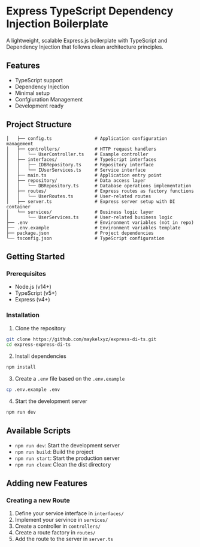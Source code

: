 # Express TypeScript Dependency Injection Boilerplate

A lightweight, scalable Express.js boilerplate with TypeScript and Dependency Injection that follows clean architecture principles.

## Features

-   TypeScript support
-   Dependency Injection
-   Minimal setup
-   Confgiuration Management
-   Development ready

## Project Structure

```├── src/
│   ├── config.ts                # Application configuration management
│   ├── controllers/             # HTTP request handlers
│   │   └── UserController.ts    # Example controller
│   ├── interfaces/              # TypeScript interfaces
│   │   ├── IDBRepository.ts     # Repository interface
│   │   └── IUserServices.ts     # Service interface
│   ├── main.ts                  # Application entry point
│   ├── repository/              # Data access layer
│   │   └── DBRepository.ts      # Database operations implementation
│   ├── routes/                  # Express routes as factory functions
│   │   └── UserRoutes.ts        # User-related routes
│   ├── server.ts                # Express server setup with DI container
│   └── services/                # Business logic layer
│       └── UserServices.ts      # User-related business logic
├── .env                         # Environment variables (not in repo)
├── .env.example                 # Environment variables template
├── package.json                 # Project dependencies
└── tsconfig.json                # TypeScript configuration
```

## Getting Started

### Prerequisites

-   Node.js (v14+)
-   TypeScript (v5+)
-   Express (v4+)

### Installation

1. Clone the repository

```bash
git clone https://github.com/maykelxyz/express-di-ts.git
cd express-express-di-ts
```

2. Install dependencies

```bash
npm install
```

3. Create a `.env` file based on the `.env.example`

```bash
cp .env.example .env
```

4. Start the development server

```bash
npm run dev
```

## Available Scripts

-   `npm run dev`: Start the development server
-   `npm run build`: Build the project
-   `npm run start`: Start the production server
-   `npm run clean`: Clean the dist directory

## Adding new Features

### Creating a new Route

1. Define your service interface in `interfaces/`
2. Implement your servince in `services/`
3. Create a controller in `controllers/`
4. Create a route factory in `routes/`
5. Add the route to the server in `server.ts`

